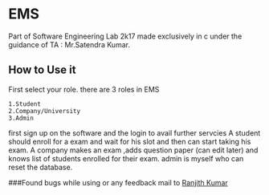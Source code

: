 # EMS

Part of Software Engineering Lab 2k17 made exclusively in c under the guidance of TA : Mr.Satendra Kumar.

## How to Use it

First select your role.
there are 3 roles in EMS
```
1.Student
2.Company/University
3.Admin
```

first sign up on the software and the login to avail further servcies
A student should enroll for a exam and wait for his slot and then can start taking his exam.
A company makes an exam ,adds question paper (can edit later) and knows list  of students enrolled for their exam.
admin is myself who can reset the database.

###Found bugs while using or any feedback
mail to [Ranjith Kumar](mailto:ranjith.dakshana2015@gmail.com)

